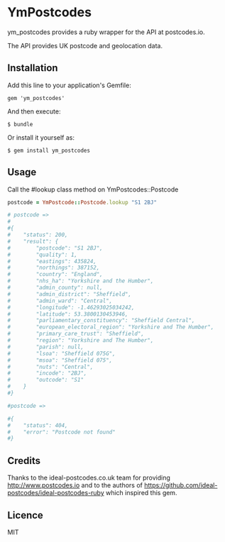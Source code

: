 # YmPostcodes

ym_postcodes provides a ruby wrapper for the API at postcodes.io.

The API provides UK postcode and geolocation data.

## Installation

Add this line to your application's Gemfile:

    gem 'ym_postcodes'

And then execute:

    $ bundle

Or install it yourself as:

    $ gem install ym_postcodes

## Usage

Call the #lookup class method on YmPostcodes::Postcode

```ruby
postcode = YmPostcode::Postcode.lookup "S1 2BJ"

# postcode =>
#
#{
#    "status": 200,
#    "result": {
#        "postcode": "S1 2BJ",
#        "quality": 1,
#        "eastings": 435824,
#        "northings": 387152,
#        "country": "England",
#        "nhs_ha": "Yorkshire and the Humber",
#        "admin_county": null,
#        "admin_district": "Sheffield",
#        "admin_ward": "Central",
#        "longitude": -1.46293025034242,
#        "latitude": 53.3800130453946,
#        "parliamentary_constituency": "Sheffield Central",
#        "european_electoral_region": "Yorkshire and The Humber",
#        "primary_care_trust": "Sheffield",
#        "region": "Yorkshire and The Humber",
#        "parish": null,
#        "lsoa": "Sheffield 075G",
#        "msoa": "Sheffield 075",
#        "nuts": "Central",
#        "incode": "2BJ",
#        "outcode": "S1"
#    }
#}

#postcode =>

#{
#    "status": 404,
#    "error": "Postcode not found"
#}
```

## Credits

Thanks to the ideal-postcodes.co.uk team for providing http://www.postcodes.io
and to the authors of https://github.com/ideal-postcodes/ideal-postcodes-ruby
which inspired this gem.

## Licence

MIT

